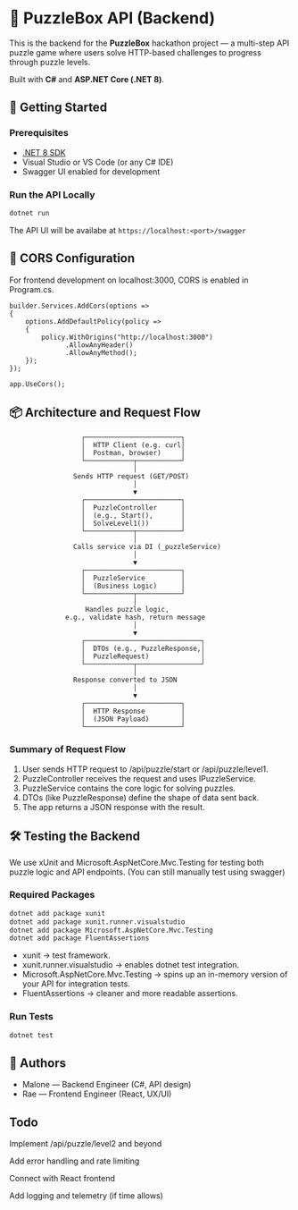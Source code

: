 # 🧩 PuzzleBox API (Backend)

This is the backend for the **PuzzleBox** hackathon project — a multi-step API puzzle game where users solve HTTP-based challenges to progress through puzzle levels.

Built with **C#** and **ASP.NET Core (.NET 8)**.

## 🚀 Getting Started

### Prerequisites

- [.NET 8 SDK](https://dotnet.microsoft.com/en-us/download/dotnet/8.0)
- Visual Studio or VS Code (or any C# IDE)
- Swagger UI enabled for development

### Run the API Locally

```bash
dotnet run
```
The API UI will be availabe at ```https://localhost:<port>/swagger```

## 🔐 CORS Configuration

For frontend development on localhost:3000, CORS is enabled in Program.cs.
```
builder.Services.AddCors(options =>
{
    options.AddDefaultPolicy(policy =>
    {
        policy.WithOrigins("http://localhost:3000")
              .AllowAnyHeader()
              .AllowAnyMethod();
    });
});

app.UseCors();
```

## 📦 Architecture and Request Flow

                      ┌────────────────────────┐
                      │  HTTP Client (e.g. curl│
                      │  Postman, browser)     │
                      └────────────┬───────────┘
                                   │
                    Sends HTTP request (GET/POST)
                                   │
                                   ▼
                      ┌────────────────────────┐
                      │  PuzzleController      │
                      │  (e.g., Start(),       │
                      │  SolveLevel1())        │
                      └────────────┬───────────┘
                                   │
                    Calls service via DI (_puzzleService)
                                   │
                                   ▼
                      ┌────────────────────────┐
                      │  PuzzleService         │
                      │  (Business Logic)      │
                      └────────────┬───────────┘
                                   │
                       Handles puzzle logic,
                  e.g., validate hash, return message
                                   │
                                   ▼
                      ┌─────────────────────────────┐
                      │  DTOs (e.g., PuzzleResponse,│
                      │  PuzzleRequest)             │
                      └────────────┬────────────────┘
                                   │
                    Response converted to JSON
                                   │
                                   ▼
                      ┌────────────────────────┐
                      │  HTTP Response         │
                      │  (JSON Payload)        │
                      └────────────────────────┘

### Summary of Request Flow
1. User sends HTTP request to /api/puzzle/start or /api/puzzle/level1. 
1. PuzzleController receives the request and uses IPuzzleService.
1. PuzzleService contains the core logic for solving puzzles.
1. DTOs (like PuzzleResponse) define the shape of data sent back.
1. The app returns a JSON response with the result.

## 🛠️ Testing the Backend

We use xUnit and Microsoft.AspNetCore.Mvc.Testing for testing both puzzle logic and API endpoints. (You can still manually test using swagger)

### Required Packages
``` bash
dotnet add package xunit
dotnet add package xunit.runner.visualstudio
dotnet add package Microsoft.AspNetCore.Mvc.Testing
dotnet add package FluentAssertions
```
- xunit → test framework.
- xunit.runner.visualstudio → enables dotnet test integration.
- Microsoft.AspNetCore.Mvc.Testing → spins up an in-memory version of your API for integration tests.
- FluentAssertions → cleaner and more readable assertions.
### Run Tests
``` bash
dotnet test
```

## 👥 Authors

- Malone — Backend Engineer (C#, API design)
- Rae — Frontend Engineer (React, UX/UI)

## Todo

 Implement /api/puzzle/level2 and beyond

 Add error handling and rate limiting

 Connect with React frontend

 Add logging and telemetry (if time allows)